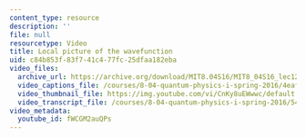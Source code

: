 ```yaml
---
content_type: resource
description: ''
file: null
resourcetype: Video
title: Local picture of the wavefunction
uid: c84b853f-83f7-41c4-77fc-25dfaa182eba
video_files:
  archive_url: https://archive.org/download/MIT8.04S16/MIT8_04S16_lec12_s5_300k.mp4
  video_captions_file: /courses/8-04-quantum-physics-i-spring-2016/4eaf9aff4a6b53dba57aa2285405af64_fWCGM2auQPs.vtt
  video_thumbnail_file: https://img.youtube.com/vi/CnKy8uEWwwc/default.jpg
  video_transcript_file: /courses/8-04-quantum-physics-i-spring-2016/5464ebaaf3caed50c3f66a67974bde76_fWCGM2auQPs.pdf
video_metadata:
  youtube_id: fWCGM2auQPs
---
```

